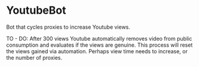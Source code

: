 # YoutubeBot
Bot that cycles proxies to increase Youtube views. 


TO - DO: After 300 views Youtube automatically removes video from public consumption and evaluates if the views are genuine. This process will reset the views gained via automation. Perhaps view time needs to increase, or the number of proxies. 

